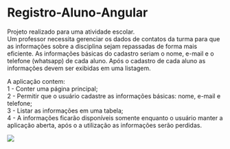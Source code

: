 # Registro-Aluno-Angular
Projeto realizado para uma atividade escolar. </br>
Um professor necessita gerenciar os dados de contatos da turma para que as informações sobre a disciplina sejam repassadas de forma mais eficiente. As informações básicas do 
cadastro seriam o nome, e-mail e o telefone (whatsapp) de cada aluno. Após o cadastro de cada aluno as informações devem ser exibidas em uma listagem.

A aplicação contem: </br>
1 - Conter uma página principal; </br>
2 - Permitir que o usuário cadastre as informações básicas: nome, e-mail e telefone; </br>
3 - Listar as informações em uma tabela; </br>
4 - A informações ficarão disponíveis somente enquanto o usuário manter a aplicação aberta, após o a utilização as informações serão perdidas.

<img src="https://github.com/Gusta2812/Registro-Aluno-Angular/blob/main/Capturar.PNG"> 
